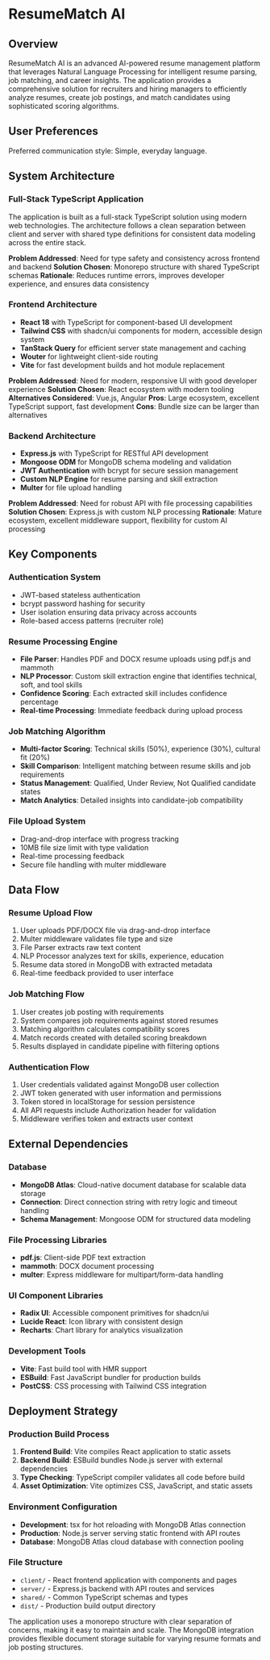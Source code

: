 # ResumeMatch AI

## Overview

ResumeMatch AI is an advanced AI-powered resume management platform that leverages Natural Language Processing for intelligent resume parsing, job matching, and career insights. The application provides a comprehensive solution for recruiters and hiring managers to efficiently analyze resumes, create job postings, and match candidates using sophisticated scoring algorithms.

## User Preferences

Preferred communication style: Simple, everyday language.

## System Architecture

### Full-Stack TypeScript Application
The application is built as a full-stack TypeScript solution using modern web technologies. The architecture follows a clean separation between client and server with shared type definitions for consistent data modeling across the entire stack.

**Problem Addressed**: Need for type safety and consistency across frontend and backend
**Solution Chosen**: Monorepo structure with shared TypeScript schemas
**Rationale**: Reduces runtime errors, improves developer experience, and ensures data consistency

### Frontend Architecture
- **React 18** with TypeScript for component-based UI development
- **Tailwind CSS** with shadcn/ui components for modern, accessible design system
- **TanStack Query** for efficient server state management and caching
- **Wouter** for lightweight client-side routing
- **Vite** for fast development builds and hot module replacement

**Problem Addressed**: Need for modern, responsive UI with good developer experience
**Solution Chosen**: React ecosystem with modern tooling
**Alternatives Considered**: Vue.js, Angular
**Pros**: Large ecosystem, excellent TypeScript support, fast development
**Cons**: Bundle size can be larger than alternatives

### Backend Architecture
- **Express.js** with TypeScript for RESTful API development
- **Mongoose ODM** for MongoDB schema modeling and validation
- **JWT Authentication** with bcrypt for secure session management
- **Custom NLP Engine** for resume parsing and skill extraction
- **Multer** for file upload handling

**Problem Addressed**: Need for robust API with file processing capabilities
**Solution Chosen**: Express.js with custom NLP processing
**Rationale**: Mature ecosystem, excellent middleware support, flexibility for custom AI processing

## Key Components

### Authentication System
- JWT-based stateless authentication
- bcrypt password hashing for security
- User isolation ensuring data privacy across accounts
- Role-based access patterns (recruiter role)

### Resume Processing Engine
- **File Parser**: Handles PDF and DOCX resume uploads using pdf.js and mammoth
- **NLP Processor**: Custom skill extraction engine that identifies technical, soft, and tool skills
- **Confidence Scoring**: Each extracted skill includes confidence percentage
- **Real-time Processing**: Immediate feedback during upload process

### Job Matching Algorithm
- **Multi-factor Scoring**: Technical skills (50%), experience (30%), cultural fit (20%)
- **Skill Comparison**: Intelligent matching between resume skills and job requirements
- **Status Management**: Qualified, Under Review, Not Qualified candidate states
- **Match Analytics**: Detailed insights into candidate-job compatibility

### File Upload System
- Drag-and-drop interface with progress tracking
- 10MB file size limit with type validation
- Real-time processing feedback
- Secure file handling with multer middleware

## Data Flow

### Resume Upload Flow
1. User uploads PDF/DOCX file via drag-and-drop interface
2. Multer middleware validates file type and size
3. File Parser extracts raw text content
4. NLP Processor analyzes text for skills, experience, education
5. Resume data stored in MongoDB with extracted metadata
6. Real-time feedback provided to user interface

### Job Matching Flow
1. User creates job posting with requirements
2. System compares job requirements against stored resumes
3. Matching algorithm calculates compatibility scores
4. Match records created with detailed scoring breakdown
5. Results displayed in candidate pipeline with filtering options

### Authentication Flow
1. User credentials validated against MongoDB user collection
2. JWT token generated with user information and permissions
3. Token stored in localStorage for session persistence
4. All API requests include Authorization header for validation
5. Middleware verifies token and extracts user context

## External Dependencies

### Database
- **MongoDB Atlas**: Cloud-native document database for scalable data storage
- **Connection**: Direct connection string with retry logic and timeout handling
- **Schema Management**: Mongoose ODM for structured data modeling

### File Processing Libraries
- **pdf.js**: Client-side PDF text extraction
- **mammoth**: DOCX document processing
- **multer**: Express middleware for multipart/form-data handling

### UI Component Libraries
- **Radix UI**: Accessible component primitives for shadcn/ui
- **Lucide React**: Icon library with consistent design
- **Recharts**: Chart library for analytics visualization

### Development Tools
- **Vite**: Fast build tool with HMR support
- **ESBuild**: Fast JavaScript bundler for production builds
- **PostCSS**: CSS processing with Tailwind CSS integration

## Deployment Strategy

### Production Build Process
1. **Frontend Build**: Vite compiles React application to static assets
2. **Backend Build**: ESBuild bundles Node.js server with external dependencies
3. **Type Checking**: TypeScript compiler validates all code before build
4. **Asset Optimization**: Vite optimizes CSS, JavaScript, and static assets

### Environment Configuration
- **Development**: tsx for hot reloading with MongoDB Atlas connection
- **Production**: Node.js server serving static frontend with API routes
- **Database**: MongoDB Atlas cloud database with connection pooling

### File Structure
- `client/` - React frontend application with components and pages
- `server/` - Express.js backend with API routes and services
- `shared/` - Common TypeScript schemas and types
- `dist/` - Production build output directory

The application uses a monorepo structure with clear separation of concerns, making it easy to maintain and scale. The MongoDB integration provides flexible document storage suitable for varying resume formats and job posting structures.